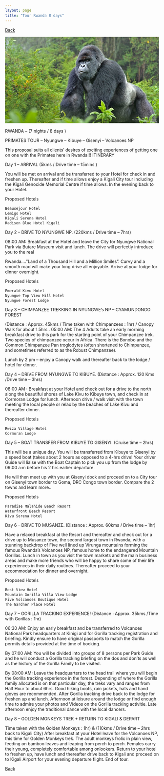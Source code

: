 ```yaml
---
layout: page
title: "Tour Rwanda 8 days"
---
```

[Back](../tourprograms.md)

![gorilla1](../assets/rwanda_8days_gorilla1.jpg)

RWANDA – (7 nights / 8 days )

PRIMATES TOUR – Nyungwe – Kibuye – Gisenyi – Volcanoes NP

This proposal suits all clients’ desires of exciting experiences of getting one on one with the Primates here in Rwanda!!!
ITINERARY

Day 1 – ARRIVAL (5kms / Drive time – 15mins )

You will be met on arrival and be transferred to your Hotel for check in and freshen up. Thereafter and if time allows enjoy a Kigali City tour including the Kigali Genocide Memorial Centre if time allows.  In the evening back to your Hotel.

Proposed Hotels

    Beausejour Hotel 
    Lemigo Hotel 
    Kigali Serena Hotel 
    Radison Blue Hotel Kigali
    
Day 2 – DRIVE TO NYUNGWE NP. (220kms / Drive time – 7hrs)

08:00 AM: Breakfast at the Hotel and leave the City for Nyungwe National Park via Butare Museum visit and lunch. The drive will perfectly introduce you to the real

Rwanda....”Land of a Thousand Hill and a Million Smiles”. Curvy and a smooth road will make your long drive all enjoyable. Arrive at your lodge for dinner overnight.

Proposed Hotels

    Emerald Kivu Hotel
    Nyungwe Top View Hill Hotel 
    Nyungwe Forest Lodge 

Day 3 – CHIMPANZEE TREKKING IN NYUNGWE’s NP – CYAMUNDONGO FOREST

(Distance : Approx. 45kms / Time taken with Chimpanzees : 1hr) / Canopy Walk for about 1.5hrs..
05:00 AM: The 4 Adults take an early morning breakfast drive to this park for the starting point of your Chimpanzee trek. Two species of chimpanzee occur in Africa. There is the Bonobo and the Common Chimpanzee Pan troglodytes (often shortened to Chimpanzee, and sometimes referred to as the Robust Chimpanzee).

Lunch by 2 pm – enjoy a Canopy walk and thereafter back to the lodge  / hotel for dinner.

Day 4 – DRIVE FROM NYUNGWE TO KIBUYE. (Distance : Approx. 120 Kms /Drive time – 3hrs)

08:00 AM : Breakfast at your Hotel and check out for a drive to the north along the beautiful shores of Lake Kivu to Kibuye town, and check in at Cormoran Lodge for lunch. Afternoon drive / walk visit with the town meeting the local people or relax by the beaches of Lake Kivu and thereafter dinner.

Proposed Hotels

    Rwiza Village Hotel 
    Cormoran Lodge

Day 5 – BOAT TRANSFER FROM  KIBUYE TO GISENYI. (Cruise time – 2hrs)

This will be a unique day. You will be transferred from Kibuye to Gisenyi by a speed boat (takes about 2 hours as opposed to a 4-hrs drive! Your driver Guide will liaise with the Boat Captain to pick you up from the lodge by 09:00 a:m before his 2 hrs earlier departure.

He will then meet up with you at Gisenyi dock and proceed on to a City tour on Gisenyi town border to Goma, DRC Congo town border. Compare the 2 towns and learn more..

Proposed Hotels

    Paradise Malahide Beach Resort 
    Waterfront Beach Resort
    Kivu Serena Hotel

Day 6 –  DRIVE TO MUSANZE. (Distance : Approx. 60kms / Drive time – 1hr)

Have a relaxed breakfast at the Resort and thereafter and check out for a drive up to Musanze town, the second largest town in Rwanda, with a stunning backdrop of Five well lined up Virunga mountains forming the famous Rwanda’s Volcanoes NP, famous home to the endangered Mountain Gorillas. Lunch in town as you visit the town markets and the main business areas and make more friends who will be happy to share some of their life experiences in their daily routines. Thereafter proceed to your accommodation for dinner and overnight.

Proposed Hotels

    Best View Hotel 
    Mountain Gorilla Villa View Lodge
    Five Volcanoes Boutique Hotel 
    The Gardner Place Hotel

Day 7 – GORILLA TRACKING EXPERIENCE! (Distance : Approx. 35kms /Time with Gorillas : 1hr)

06:30 AM: Enjoy an early breakfast and be transferred to Volcanoes National Park headquarters at Kinigi and for Gorilla tracking registration and briefing. Kindly ensure to have original passports to match the Gorilla permits details provided at the time of booking.

By 07:00 AM: You will be divided into groups of 8 persons per Park Guide and he will conduct a Gorilla tracking briefing on the dos and don’ts as well as the history of the Gorilla Family to be visited.

By 08:00 AM: Leave the headquarters to the head trail where you will begin the Gorilla tracking experience in the forest. Depending of where the Gorilla family allocated is on that particular day, the treks vary and ranges from Half Hour to about  6hrs. Good hiking boots, rain jackets, hats and hand gloves are recommended. After Gorilla tracking drive back to the lodge for freshen up and lunch. Afternoon at leisure around the lodge or find enough time to admire your photos and Videos on the Gorilla tracking activitie. Late afternoon enjoy the traditional dance with the local dancers.

Day 8 – GOLDEN MONKEYS TREK  + RETURN TO KIGALI & DEPART

Time taken with the Golden Monkeys : 1hr) & (110kms / Drive time – 2hrs back to Kigali City)
After breakfast at your Hotel leave for the Volcanoes NP, this time for Golden Monkeys trek. The adult monkeys frolic in plain view, feeding on bamboo leaves and leaping from perch to perch. Females carry their young, completely comfortable among onlookers. Return to your hotel to freshen up, have lunch and thereafter drive back to Kigali and proceed on to Kigali Airport for your evening departure flight.
End of tour.

[Back](../tourprograms.md)
